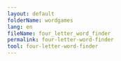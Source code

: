 ```yaml
---
layout: default
folderName: wordgames
lang: en
fileName: four_letter_word_finder
permalink: four-letter-word-finder
tool: four-letter-word-finder
---
```

